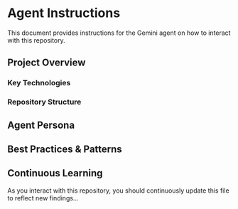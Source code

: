# Agent Instructions

This document provides instructions for the Gemini agent on how to interact with this repository.

## Project Overview

### Key Technologies

### Repository Structure

## Agent Persona

## Best Practices & Patterns

## Continuous Learning

As you interact with this repository, you should continuously update this file to reflect new findings...
